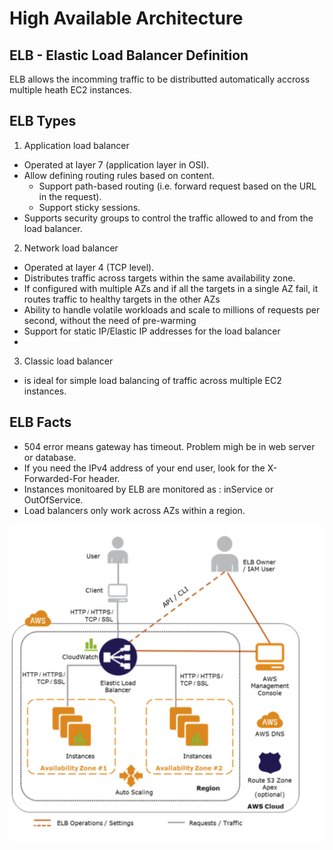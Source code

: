# High Available Architecture

## ELB - Elastic Load Balancer Definition
ELB allows the incomming traffic to be distributted automatically accross multiple heath EC2 instances.


## ELB Types

1. Application load balancer
- Operated at layer 7 (application layer in OSI).
- Allow defining routing rules based on content.
    - Support path-based routing (i.e. forward request based on the URL in the request).
    - Support sticky sessions.
- Supports security groups to control the traffic allowed to and from the load balancer.

2. Network  load balancer
- Operated at layer 4 (TCP level).
- Distributes traffic across targets within the same availability zone.
- If configured with multiple AZs and if all the targets in a single AZ fail, it routes traffic to healthy targets in the other AZs
- Ability to handle volatile workloads and scale to millions of requests per second, without the need of pre-warming
- Support for static IP/Elastic IP addresses for the load balancer
- 

3. Classic load balancer
- is ideal for simple load balancing of traffic across multiple EC2 instances.


## ELB Facts
- 504 error means gateway has timeout. Problem migh be in web server or database.
- If you need the IPv4 address of your end user, look for the X-Forwarded-For header.
- Instances monitoared by ELB are monitored as :  inService or OutOfService.
- Load balancers only work across AZs within a region.

![ELB](/images/ELB.png)
